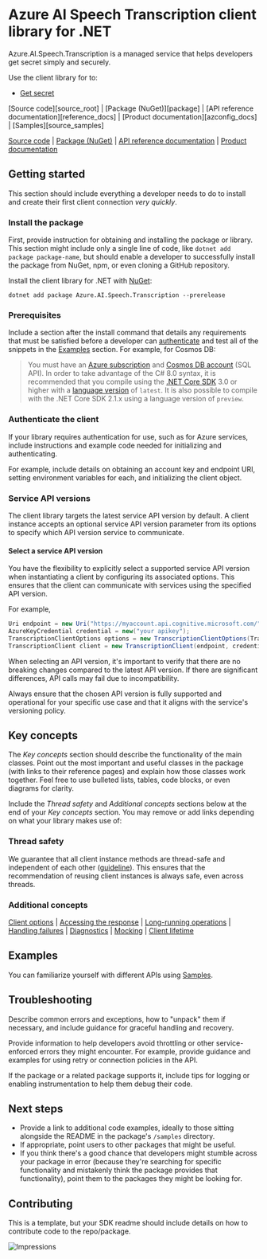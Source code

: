 # Azure AI Speech Transcription client library for .NET

Azure.AI.Speech.Transcription is a managed service that helps developers get secret simply and securely.

Use the client library for to:

* [Get secret](https://docs.microsoft.com/azure)

[Source code][source_root] | [Package (NuGet)][package] | [API reference documentation][reference_docs] | [Product documentation][azconfig_docs] | [Samples][source_samples]

  [Source code](https://github.com/Azure/azure-sdk-for-net/blob/main/sdk/cognitiveservices/Azure.AI.Speech.Transcription/src) | [Package (NuGet)](https://www.nuget.org/packages) | [API reference documentation](https://azure.github.io/azure-sdk-for-net) | [Product documentation](https://docs.microsoft.com/azure)

## Getting started

This section should include everything a developer needs to do to install and create their first client connection *very quickly*.

### Install the package

First, provide instruction for obtaining and installing the package or library. This section might include only a single line of code, like `dotnet add package package-name`, but should enable a developer to successfully install the package from NuGet, npm, or even cloning a GitHub repository.

Install the client library for .NET with [NuGet](https://www.nuget.org/ ):

```dotnetcli
dotnet add package Azure.AI.Speech.Transcription --prerelease
```

### Prerequisites

Include a section after the install command that details any requirements that must be satisfied before a developer can [authenticate](#authenticate-the-client) and test all of the snippets in the [Examples](#examples) section. For example, for Cosmos DB:

> You must have an [Azure subscription](https://azure.microsoft.com/free/dotnet/) and [Cosmos DB account](https://docs.microsoft.com/azure/cosmos-db/account-overview) (SQL API). In order to take advantage of the C# 8.0 syntax, it is recommended that you compile using the [.NET Core SDK](https://dotnet.microsoft.com/download) 3.0 or higher with a [language version](https://docs.microsoft.com/dotnet/csharp/language-reference/configure-language-version#override-a-default) of `latest`.  It is also possible to compile with the .NET Core SDK 2.1.x using a language version of `preview`.

### Authenticate the client

If your library requires authentication for use, such as for Azure services, include instructions and example code needed for initializing and authenticating.

For example, include details on obtaining an account key and endpoint URI, setting environment variables for each, and initializing the client object.

### Service API versions

The client library targets the latest service API version by default. A client instance accepts an optional service API version parameter from its options to specify which API version service to communicate.

#### Select a service API version

You have the flexibility to explicitly select a supported service API version when instantiating a client by configuring its associated options. This ensures that the client can communicate with services using the specified API version.

For example,

```C# Snippet:CreateTranscriptionClientForSpecificApiVersion
Uri endpoint = new Uri("https://myaccount.api.cognitive.microsoft.com/");
AzureKeyCredential credential = new("your apikey");
TranscriptionClientOptions options = new TranscriptionClientOptions(TranscriptionClientOptions.ServiceVersion.V2025_10_15);
TranscriptionClient client = new TranscriptionClient(endpoint, credential, options);
```

When selecting an API version, it's important to verify that there are no breaking changes compared to the latest API version. If there are significant differences, API calls may fail due to incompatibility.

Always ensure that the chosen API version is fully supported and operational for your specific use case and that it aligns with the service's versioning policy.

## Key concepts

The *Key concepts* section should describe the functionality of the main classes. Point out the most important and useful classes in the package (with links to their reference pages) and explain how those classes work together. Feel free to use bulleted lists, tables, code blocks, or even diagrams for clarity.

Include the *Thread safety* and *Additional concepts* sections below at the end of your *Key concepts* section. You may remove or add links depending on what your library makes use of:

### Thread safety

We guarantee that all client instance methods are thread-safe and independent of each other ([guideline](https://azure.github.io/azure-sdk/dotnet_introduction.html#dotnet-service-methods-thread-safety)). This ensures that the recommendation of reusing client instances is always safe, even across threads.

### Additional concepts
<!-- CLIENT COMMON BAR -->
[Client options](https://github.com/Azure/azure-sdk-for-net/blob/main/sdk/core/Azure.Core/README.md#configuring-service-clients-using-clientoptions) |
[Accessing the response](https://github.com/Azure/azure-sdk-for-net/blob/main/sdk/core/Azure.Core/README.md#accessing-http-response-details-using-responset) |
[Long-running operations](https://github.com/Azure/azure-sdk-for-net/blob/main/sdk/core/Azure.Core/README.md#consuming-long-running-operations-using-operationt) |
[Handling failures](https://github.com/Azure/azure-sdk-for-net/blob/main/sdk/core/Azure.Core/README.md#reporting-errors-requestfailedexception) |
[Diagnostics](https://github.com/Azure/azure-sdk-for-net/blob/main/sdk/core/Azure.Core/samples/Diagnostics.md) |
[Mocking](https://github.com/Azure/azure-sdk-for-net/blob/main/sdk/core/Azure.Core/README.md#mocking) |
[Client lifetime](https://devblogs.microsoft.com/azure-sdk/lifetime-management-and-thread-safety-guarantees-of-azure-sdk-net-clients/)
<!-- CLIENT COMMON BAR -->

## Examples

You can familiarize yourself with different APIs using [Samples](https://github.com/Azure/azure-sdk-for-net/tree/main/sdk/cognitiveservices/Azure.AI.Speech.Transcription/samples).

## Troubleshooting

Describe common errors and exceptions, how to "unpack" them if necessary, and include guidance for graceful handling and recovery.

Provide information to help developers avoid throttling or other service-enforced errors they might encounter. For example, provide guidance and examples for using retry or connection policies in the API.

If the package or a related package supports it, include tips for logging or enabling instrumentation to help them debug their code.

## Next steps

* Provide a link to additional code examples, ideally to those sitting alongside the README in the package's `/samples` directory.
* If appropriate, point users to other packages that might be useful.
* If you think there's a good chance that developers might stumble across your package in error (because they're searching for specific functionality and mistakenly think the package provides that functionality), point them to the packages they might be looking for.

## Contributing

This is a template, but your SDK readme should include details on how to contribute code to the repo/package.

<!-- LINKS -->
[style-guide-msft]: https://docs.microsoft.com/style-guide/capitalization
[style-guide-cloud]: https://aka.ms/azsdk/cloud-style-guide

![Impressions](https://azure-sdk-impressions.azurewebsites.net/api/impressions/azure-sdk-for-net/sdk/cognitiveservices/Azure.AI.Speech.Transcription/README.png)